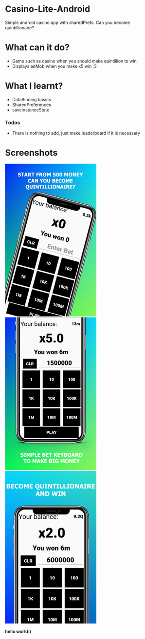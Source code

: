 # Casino-Lite-Android
Simple android casino app with sharedPrefs. Can you become quintillionaire?

# What can it  do?
  - Game such as casino when you should make quintillion to win
  - Displays adMob when you make x5 win :3

# What I learnt?
  - DataBinding basics
  - SharedPreferences
  - saveInstanceState
  
### Todos
  - There is nothing to add, just make leaderboard if it is necessary

# Screenshots
<p float="left">
  <img src="/casino1.png" width="300" />
  <img src="/casino2.png" width="300" /> 
  <img src="/casino3.png" width="300" />
</p>


**hello world:)**

